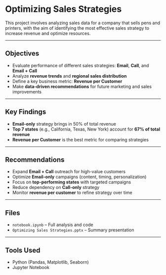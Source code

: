 # Optimizing Sales Strategies

This project involves analyzing sales data for a company that sells pens and printers, with the aim of identifying the most effective sales strategy to increase revenue and optimize resources.

---

## Objectives

- Evaluate performance of different sales strategies: **Email**, **Call**, and **Email + Call**
- Analyze **revenue trends** and **regional sales distribution**
- Define a key business metric: **Revenue per Customer**
- Make **data-driven recommendations** for future marketing and sales improvements

---

## Key Findings

- **Email-only** strategy brings in 50% of total revenue  
- **Top 7 states** (e.g., California, Texas, New York) account for **67% of total revenue**  
- **Revenue per Customer** is the best metric for comparing strategies  

---

## Recommendations

- Expand **Email + Call** outreach for high-value customers  
- Optimize **Email-only** campaigns (content, timing, personalization)  
- Focus on **top-performing states** with targeted campaigns  
- Reduce dependency on **Call-only** strategy  
- Monitor **revenue per customer** to refine strategy over time  

---

## Files

- `notebook.ipynb` – Full analysis and code
- `Optimizing Sales Strategies.pptx` – Summary presentation

---

## Tools Used

- Python (Pandas, Matplotlib, Seaborn)
- Jupyter Notebook

